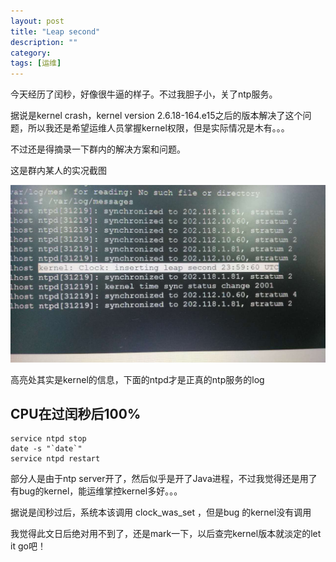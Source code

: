 ```yaml
---
layout: post
title: "Leap second"
description: ""
category: 
tags: [运维]
---
```



今天经历了闰秒，好像很牛逼的样子。不过我胆子小，关了ntp服务。

据说是kernel crash，kernel version 2.6.18-164.e15之后的版本解决了这个问题，所以我还是希望运维人员掌握kernel权限，但是实际情况是木有。。。

不过还是得摘录一下群内的解决方案和问题。

这是群内某人的实况截图

![](/imgs/LeapSecond.jpg)

高亮处其实是kernel的信息，下面的ntpd才是正真的ntp服务的log

## CPU在过闰秒后100%

    service ntpd stop
    date -s "`date`"
    service ntpd restart

部分人是由于ntp server开了，然后似乎是开了Java进程，不过我觉得还是用了有bug的kernel，能运维掌控kernel多好。。。

据说是闰秒过后，系统本该调用 clock_was_set ，但是bug 的kernel没有调用

我觉得此文日后绝对用不到了，还是mark一下，以后查完kernel版本就淡定的let it go吧！

